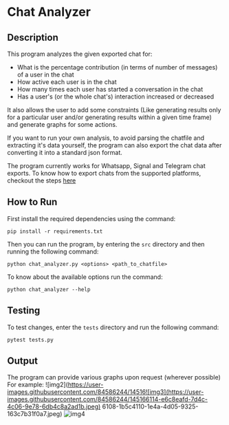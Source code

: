 # Chat Analyzer

## Description



This program analyzes the given exported chat for:
- What is the percentage contribution (in terms of number of messages) of a user in the chat
- How active each user is in the chat
- How many times each user has started a conversation in the chat
- Has a user's (or the whole chat's) interaction increased or decreased

It also allows the user to add some constraints (Like generating results only for a particular user and/or generating results within a given time frame) and generate graphs for some actions.

If you want to run your own analysis, to avoid parsing the chatfile and extracting it's data yourself, the program can also export the chat data after converting it into a standard json format.

The program currently works for Whatsapp, Signal and Telegram chat exports. To know how to export chats from the supported platforms, checkout the steps [here](docs/how-to-export.md)

## How to Run

First install the required dependencies using the command:

    pip install -r requirements.txt

Then you can run the program, by entering the `src` directory and then running the following command:

    python chat_analyzer.py <options> <path_to_chatfile>

To know about the available options run the command:

    python chat_analyzer --help

## Testing

To test changes, enter the `tests` directory and run the following command:

    pytest tests.py
    
    
## Output

The program can provide various graphs upon request (wherever possible)
For example:
![img2](https://user-images.githubusercontent.com/84586244/14516![img3](https://user-images.githubusercontent.com/84586244/145166114-e6c8eafd-7d4c-4c06-9e78-6db4c8a2ad1b.jpeg)
6108-1b5c4110-1e4a-4d05-9325-163c7b31f0a7.jpeg)
![img4](https://user-images.githubusercontent.com/84586244/145166146-c8186b67-8f9b-4572-8f20-329fdb3bcbbc.jpeg)


